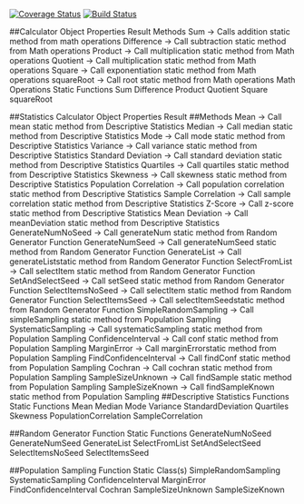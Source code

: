 [![Coverage Status](https://coveralls.io/repos/github/cjl72/calculator219/badge.svg?branch=master)](https://coveralls.io/github/cjl72/calculator219?branch=master)
[![Build Status](https://www.travis-ci.com/cjl72/calculator219.svg?branch=master)](https://www.travis-ci.com/cjl72/calculator219)

##Calculator Object
Properties 
    Result
Methods
    Sum -> Calls addition static method from math operations
    Difference -> Call subtraction static method from Math operations
    Product -> Call multiplication static method from Math operations
        Quotient -> Call multiplication static method from Math operations
        Square -> Call exponentiation static method from Math operations
        squareRoot -> Call root static method from Math operations
Math Operations Static Functions
    Sum
    Difference
    Product 
    Quotient
    Square
    squareRoot

##Statistics Calculator Object
Properties
    Result
##Methods
Mean -> Call mean static method from Descriptive Statistics
Median -> Call median static method from Descriptive Statistics
Mode -> Call mode static method from Descriptive Statistics
Variance -> Call variance static method from Descriptive Statistics
Standard Deviation -> Call standard deviation static method from Descriptive Statistics 
Quartiles -> Call quartiles static method from Descriptive Statistics
Skewness -> Call skewness static method from Descriptive Statistics
Population Correlation -> Call population correlation static method from Descriptive Statistics
Sample Correlation -> Call sample correlation static method from Descriptive Statistics
Z-Score -> Call z-score static method from Descriptive Statistics
Mean Deviation -> Call meanDeviation static method from Descriptive Statistics
GenerateNumNoSeed -> Call generateNum static method from Random Generator Function
GenerateNumSeed -> Call generateNumSeed static method from Random Generator Function
GenerateList -> Call generateListstatic method from Random Generator Function
SelectFromList -> Call selectItem static method from Random Generator Function
SetAndSelectSeed -> Call setSeed static method from Random Generator Function
SelectItemsNoSeed -> Call selectItem static method from Random Generator Function
SelectItemsSeed -> Call selectItemSeedstatic method from Random Generator Function 
SimpleRandomSampling -> Call simpleSampling static method from Population Sampling
SystematicSampling -> Call systematicSampling static method from Population Sampling
ConfidenceInterval -> Call conf static method from Population Sampling
MarginError -> Call marginErrorstatic method from Population Sampling
FindConfidenceInterval -> Call findConf static method from Population Sampling
Cochran -> Call cochran static method from Population Sampling
SampleSizeUnknown -> Call findSample static method from Population Sampling
SampleSizeKnown -> Call findSampleKnown static method from Population Sampling
##Descriptive Statistics Functions Static Functions
Mean
Median
Mode
Variance
StandardDeviation
Quartiles 
Skewness
PopulationCorrelation
SampleCorrelation

##Random Generator Function Static Functions
GenerateNumNoSeed
GenerateNumSeed
GenerateList
SelectFromList
SetAndSelectSeed
SelectItemsNoSeed
SelectItemsSeed

##Population Sampling Function Static Class(s)
SimpleRandomSampling
SystematicSampling
ConfidenceInterval
MarginError
FindConfidenceInterval
Cochran
SampleSizeUnknown
SampleSizeKnown

